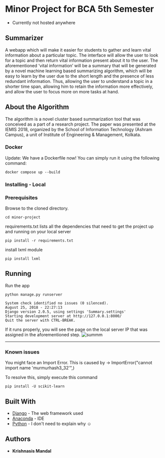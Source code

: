 # Minor Project for BCA 5th Semester
* Currently not hosted anywhere
## Summarizer

A webapp which will make it easier for students to gather and learn vital information about a particular topic. The interface will allow the user to look for a topic and then return vital information present about it to the user. The aforementioned ‘vital information’ will be a summary that will be generated by a novel machine learning based summarizing algorithm, which will be easy to learn by the user due to the short length and the presence of less redundant information. Thus, allowing the user to understand a topic in a shorter time span, allowing him to retain the information more effectively, and allow the user to focus more on more tasks at hand.

## About the Algorithm
The algorithm is a novel cluster based summarization tool that was conceived as a part of a research project. The paper was presented at the IEMIS 2018, organized by the School of Information Technology (Ashram Campus), a unit of Institute of Engineering & Management, Kolkata.

### Docker
Update: We have a Dockerfile now! You can simply run it using the following command:
```
docker compose up --build
```

### Installing - Local
 
### Prerequisites
Browse to the cloned directory.

```
cd minor-project
```
requirements.txt lists all the dependencies that need to get the project up and running on your local server
```
pip install -r requirements.txt
```
install lxml module
```
pip install lxml
```



## Running
Run the app
```
python manage.py runserver
```
```
System check identified no issues (0 silenced).
August 25, 2018 - 22:27:13
Django version 2.0.5, using settings 'Summary.settings'
Starting development server at http://127.0.0.1:8000/
Quit the server with CTRL-BREAK.
```

If it runs properly, you will see the page on the local server IP that was assigned in the aforementioned step.
![summm](https://user-images.githubusercontent.com/21293324/44620713-da03da80-a8b6-11e8-8daf-844311183831.png)
- --
### Known issues
You might face an Import Error.
This is caused by -> ImportError("cannot import name 'murmurhash3_32'",)

To resolve this, simply execute this command
```
pip install -U scikit-learn
```

## Built With

* [Django](https://www.djangoproject.com/) - The web framework used
* [Anaconda](https://anaconda.org/) - IDE
* [Python](https://www.python.org/) - I don't need to explain why ☺

## Authors

* **Krishnasis Mandal**

